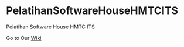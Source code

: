 # PelatihanSoftwareHouseHMTCITS
Pelatihan Software House HMTC ITS

Go to Our [Wiki](https://github.com/minons1/PelatihanSoftwareHouseHMTCITS/wiki)
